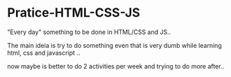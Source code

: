 # Pratice-HTML-CSS-JS
"Every day"  something to be done in HTML/CSS and JS..


The main ideia is try to do something even that is very dumb while
learning html, css and javascript .. 

now maybe is better to do 2 activities per week and trying to do more after..
